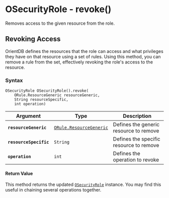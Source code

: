 
# OSecurityRole - revoke()

Removes access to the given resource from the role.

## Revoking Access

OrientDB defines the resources that the role can access and what privileges they have on that resource using a set of rules.  Using this method, you can remove a rule from the set, effectively revoking the role's access to the resource.


### Syntax

```
OSecurityRole OSecurityRole().revoke(
	ORule.ResourceGeneric resourceGeneric,
	String resourceSpecific,
	int operation)
```

| Argument | Type | Description |
|---|---|---|
| **`resourceGeneric`** | [`ORule.ResourceGeneric`](../ORule.md) | Defines the generic resource to remove |
| **`resourceSpecific`** | `String` | Defines the specific resource to remove |
| **`operation`** | `int` | Defines the operation to revoke |

#### Return Value

This method returns the updated [`OSecurityRole`](../OSecurityRole.md) instance.  You may find this useful in chaining several operations together.



